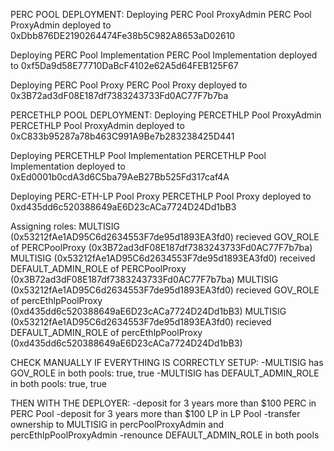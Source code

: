 PERC POOL DEPLOYMENT:
Deploying PERC Pool ProxyAdmin
PERC Pool ProxyAdmin deployed to 0xDbb876DE2190264474Fe38b5C982A8653aD02610

Deploying PERC Pool Implementation
PERC Pool Implementation deployed to 0xf5Da9d58E77710DaBcF4102e62A5d64FEB125F67

Deploying PERC Pool Proxy
PERC Pool Proxy deployed to 0x3B72ad3dF08E187df7383243733Fd0AC77F7b7ba


PERCETHLP POOL DEPLOYMENT:
Deploying PERCETHLP Pool ProxyAdmin
PERCETHLP Pool ProxyAdmin deployed to 0xC833b95287a78b463C991A9Be7b283238425D441

Deploying PERCETHLP Pool Implementation
PERCETHLP Pool Implementation deployed to 0xEd0001b0cdA3d6C5ba79AeB27Bb525Fd317caf4A

Deploying PERC-ETH-LP Pool Proxy
PERCETHLP Pool Proxy deployed to 0xd435dd6c520388649aE6D23cACa7724D24Dd1bB3


Assigning roles:
MULTISIG (0x53212fAe1AD95C6d2634553F7de95d1893EA3fd0) recieved GOV_ROLE of PERCPoolProxy (0x3B72ad3dF08E187df7383243733Fd0AC77F7b7ba)
MULTISIG (0x53212fAe1AD95C6d2634553F7de95d1893EA3fd0) received DEFAULT_ADMIN_ROLE of PERCPoolProxy (0x3B72ad3dF08E187df7383243733Fd0AC77F7b7ba)
MULTISIG (0x53212fAe1AD95C6d2634553F7de95d1893EA3fd0) recieved GOV_ROLE of percEthlpPoolProxy (0xd435dd6c520388649aE6D23cACa7724D24Dd1bB3)
MULTISIG (0x53212fAe1AD95C6d2634553F7de95d1893EA3fd0) recieved DEFAULT_ADMIN_ROLE of percEthlpPoolProxy (0xd435dd6c520388649aE6D23cACa7724D24Dd1bB3)


CHECK MANUALLY IF EVERYTHING IS CORRECTLY SETUP:
-MULTISIG has GOV_ROLE in both pools: true, true
-MULTISIG has DEFAULT_ADMIN_ROLE in both pools: true, true

THEN WITH THE DEPLOYER:
-deposit for 3 years more than $100 PERC in PERC Pool
-deposit for 3 years more than $100 LP in LP Pool
-transfer ownership to MULTISIG in percPoolProxyAdmin and percEthlpPoolProxyAdmin
-renounce DEFAULT_ADMIN_ROLE in both pools
